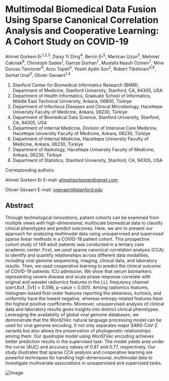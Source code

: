 # Multimodal Biomedical Data Fusion Using Sparse Canonical Correlation Analysis and Cooperative Learning: A Cohort Study on COVID-19

Ahmet Gorkem Er<sup>1,2,3</sup>, Daisy Yi Ding<sup>4</sup>, Berrin Er<sup>5</sup>, Mertcan Uzun<sup>3</sup>, Mehmet Cakmak<sup>6</sup>, Christoph Sadee<sup>1</sup>, Gamze Durhan<sup>7</sup>, Mustafa Nasuh Ozmen<sup>7</sup>, Mine Durusu Tanriover<sup>6</sup>, Arzu Topeli<sup>5</sup>, Yesim Aydin Son<sup>2</sup>, Robert Tibshirani<sup>4,8</sup>, Serhat Unal<sup>3</sup>, Olivier Gevaert<sup>1,4</sup>

1)	Stanford Center for Biomedical Informatics Research (BMIR), Department of Medicine, Stanford University, Stanford, CA, 94305, USA
2)	Department of Health Informatics, Graduate School of Informatics, Middle East Technical University, Ankara, 06800, Türkiye
3)	Department of Infectious Diseases and Clinical Microbiology, Hacettepe University Faculty of Medicine, Ankara, 06230, Türkiye
4)	Department of Biomedical Data Science, Stanford University, Stanford, CA, 94305, USA
5)	Department of Internal Medicine, Division of Intensive Care Medicine, Hacettepe University Faculty of Medicine, Ankara, 06230, Türkiye
6)	Department of Internal Medicine, Hacettepe University Faculty of Medicine, Ankara, 06230, Türkiye
7)	Department of Radiology, Hacettepe University Faculty of Medicine, Ankara, 06230, Türkiye
8)	Department of Statistics, Stanford University, Stanford, CA, 94305, USA

Corresponding authors:

Ahmet Gorkem Er
E-mail: ahmetgorkemer@gmail.com

Olivier Gevaert
E-mail: ogevaert@stanford.edu

## Abstract

Through technological innovations, patient cohorts can be examined from multiple views with high-dimensional, multiscale biomedical data to classify clinical phenotypes and predict outcomes. Here, we aim to present our approach for analyzing multimodal data using unsupervised and supervised sparse linear methods in a COVID-19 patient cohort. This prospective cohort study of 149 adult patients was conducted in a tertiary care academic center. First, we used sparse canonical correlation analysis (CCA) to identify and quantify relationships across different data modalities, including viral genome sequencing, imaging, clinical data, and laboratory results. Then, we used cooperative learning to predict the clinical outcome of COVID-19 patients: ICU admission. We show that serum biomarkers representing severe disease and acute phase response correlate with original and wavelet radiomics features in the LLL frequency channel (𝑐𝑜𝑟𝑟(𝑋u𝟏, Zv𝟏) = 0.596, p-value < 0.001). Among radiomics features, histogram-based first-order features reporting the skewness, kurtosis, and uniformity have the lowest negative, whereas entropy-related features have the highest positive coefficients. Moreover, unsupervised analysis of clinical data and laboratory results gives insights into distinct clinical phenotypes. Leveraging the availability of global viral genome databases, we demonstrate that the Word2Vec natural language processing model can be used for viral genome encoding. It not only separates major SARS-CoV-2 variants but also allows the preservation of phylogenetic relationships among them. Our quadruple model using Word2Vec encoding achieves better prediction results in the supervised task. The model yields area under the curve (AUC) and accuracy values of 0.87 and 0.77, respectively. Our study illustrates that sparse CCA analysis and cooperative learning are powerful techniques for handling high-dimensional, multimodal data to investigate multivariate associations in unsupervised and supervised tasks.

![Image](example_data/Fig1_rev.tiff)

